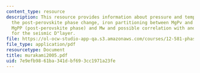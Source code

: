 ```yaml
---
content_type: resource
description: This resource provides information about pressure and temperature of
  the post-perovskite phase change, iron partitioning between MgPv and Mw and between
  MgPP (post-perovskite phase) and Mw and possible correlation with and implications
  for the seismic D"layer.
file: https://ol-ocw-studio-app-qa.s3.amazonaws.com/courses/12-581-phase-transitions-in-the-earths-interior-spring-2005/7e9efb9861ba341dbf693cc1971a23fe_murakami2005.pdf
file_type: application/pdf
resourcetype: Document
title: murakami2005.pdf
uid: 7e9efb98-61ba-341d-bf69-3cc1971a23fe
---
```

